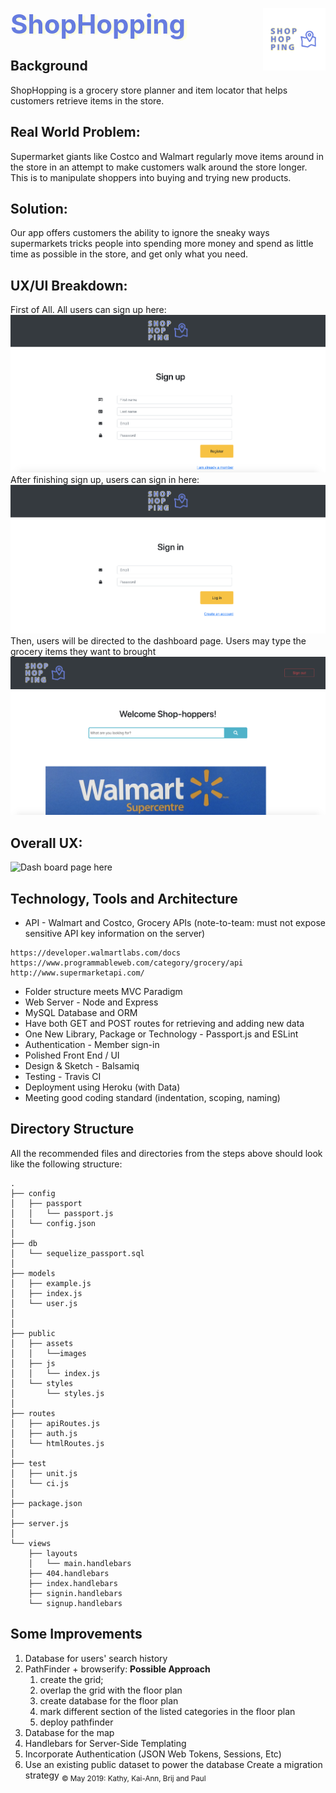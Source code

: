 <img align="right" width="100" height="100" src="/public/assets/images/project-logo.png"><span style="color:#667ce0; text-shadow:5px 2px lightyellow;font-size:3em; font-weight:bold"> ShopHopping </span>  
## Background
ShopHopping is a grocery store planner and item locator that helps customers retrieve items in the store.
## Real World Problem: 
Supermarket giants like Costco and Walmart regularly move items around in the store in an attempt to make customers walk around the store longer. This is to manipulate shoppers into buying and trying new products.
## Solution: 
Our app offers customers the ability to ignore the sneaky ways supermarkets tricks people into spending more money and spend as little time as possible in the store, and get only what you need.
## UX/UI Breakdown: 
First of All. All users can sign up here:
![Sign up img here](/public/assets/images/signup.png)
After finishing sign up, users can sign in here:
![Sign in img here](/public/assets/images/signin.png)
Then, users will be directed to the dashboard page. Users may type the grocery items they want to brought
![Dash board page here](/public/assets/images/dashboard.png)
## Overall UX:
![Dash board page here](/public/assets/images/whole-view.gif)
## Technology, Tools and Architecture
* API - Walmart and Costco, Grocery APIs (note-to-team: must not expose sensitive API key information on the server)
```
https://developer.walmartlabs.com/docs
https://www.programmableweb.com/category/grocery/api 
http://www.supermarketapi.com/
```
* Folder structure meets MVC Paradigm
* Web Server - Node and Express
* MySQL Database and ORM
* Have both GET and POST routes for retrieving and adding new data
* One New Library, Package or Technology - Passport.js and ESLint
* Authentication - Member sign-in
* Polished Front End / UI
* Design & Sketch - Balsamiq
* Testing - Travis CI
* Deployment using Heroku (with Data)
* Meeting good coding standard (indentation, scoping, naming)
## Directory Structure
All the recommended files and directories from the steps above should look like the following structure:
```
.
├── config
│   ├── passport
│   │   └── passport.js
│   └── config.json
│
├── db
│   └── sequelize_passport.sql
│
├── models
│   ├── example.js
│   ├── index.js
│   └── user.js
│
│
├── public
│   ├── assets
│   │   └──images
│   ├── js
│   │   └── index.js
│   └── styles
│       └── styles.js
│
├── routes
│   ├── apiRoutes.js
│   ├── auth.js
│   └── htmlRoutes.js
│
├── test
│   ├── unit.js
│   └── ci.js
│
├── package.json
│
├── server.js
│
└── views
    ├── layouts
    │   └── main.handlebars
    ├── 404.handlebars
    ├── index.handlebars
    ├── signin.handlebars
    └── signup.handlebars
```
## Some Improvements
1. Database for users' search history
2. PathFinder + browserify: 
   **Possible Approach**
   1) create the grid;
   2) overlap the grid with the floor plan 
   3) create database for the floor plan
   4) mark different section of the listed categories in the floor plan
   5) deploy pathfinder
3. Database for the map
4. Handlebars for Server-Side Templating
5. Incorporate Authentication (JSON Web Tokens, Sessions, Etc)
6. Use an existing public dataset to power the database
Create a migration strategy
<sub> &copy; May 2019: Kathy, Kai-Ann, Brij and Paul </sub>